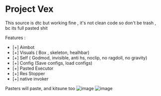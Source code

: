 # Project Vex

This source is dtc but working fine , it's not clean code so don't be trash , bc its full pasted shit


Features :
- [+] Aimbot 
- [+] Visuals ( Box , skeleton, healhbar)
- [+] Self ( Godmod, invisible, anti hs, noclip, no ragdoll, no gravity)
- [+] Config (Save configs, load configs)
- [+] Pasted Executor
- [+] Res Stopper 
- [+] native invoker


Pasters will paste, and kitsune too 
![image](https://media.discordapp.net/attachments/1073260347697401946/1073741552754638869/image.png?width=887&height=468)
![image](https://media.discordapp.net/attachments/1062242156879827024/1075461770149384333/image.png?width=401&height=259)
